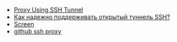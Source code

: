 * [Proxy Using SSH Tunnel](/articles/Proxy%20Using%20SSH%20Tunnel.md)
* [Как надежно поддерживать открытый туннель SSH?](/articles/%D0%9A%D0%B0%D0%BA%20%D0%BD%D0%B0%D0%B4%D0%B5%D0%B6%D0%BD%D0%BE%20%D0%BF%D0%BE%D0%B4%D0%B4%D0%B5%D1%80%D0%B6%D0%B8%D0%B2%D0%B0%D1%82%D1%8C%20%D0%BE%D1%82%D0%BA%D1%80%D1%8B%D1%82%D1%8B%D0%B9%20%D1%82%D1%83%D0%BD%D0%BD%D0%B5%D0%BB%D1%8C%20SSH%253F.md)
* [Screen](/articles/Screen.md)
* [github ssh proxy](/articles/github%20ssh%20proxy.md)
